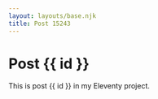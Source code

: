 ```yaml
---
layout: layouts/base.njk
title: Post 15243
---
```


# Post {{ id }}

This is post {{ id }} in my Eleventy project.
